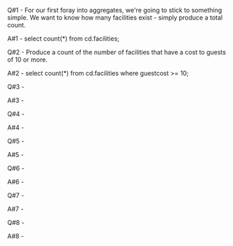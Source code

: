 Q#1 - For our first foray into aggregates, we're going to stick to something simple. We want to know how many facilities exist - simply produce a total count.

A#1 - 
select count(*) from cd.facilities;  

Q#2 - Produce a count of the number of facilities that have a cost to guests of 10 or more.

A#2 - 
select count(*) from cd.facilities where guestcost >= 10;  

Q#3 - 

A#3 - 

Q#4 - 

A#4 - 

Q#5 - 

A#5 - 

Q#6 - 

A#6 - 

Q#7 - 

A#7 - 

Q#8 - 

A#8 - 